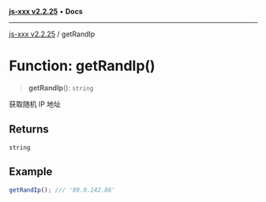 [**js-xxx v2.2.25**](../README.md) • **Docs**

***

[js-xxx v2.2.25](../README.md) / getRandIp

# Function: getRandIp()

> **getRandIp**(): `string`

获取随机 IP 地址

## Returns

`string`

## Example

```ts
getRandIp(); /// '89.0.142.86'
```
